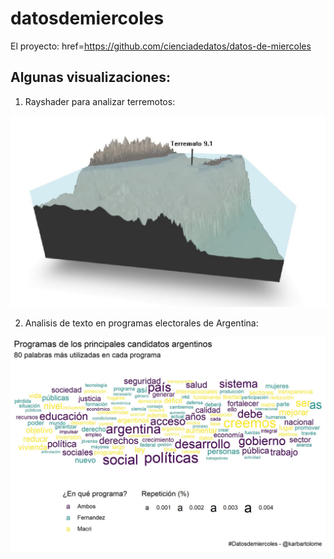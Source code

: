 # datosdemiercoles

El proyecto: 
<a> href=https://github.com/cienciadedatos/datos-de-miercoles </a>


## Algunas visualizaciones:

1. Rayshader para analizar terremotos:

<img src="https://github.com/karbartolome/datosdemiercoles/blob/master/visualizaciones/terremotos_rayshader.jpeg"></img>

2. Analisis de texto en programas electorales de Argentina:

<img src="https://github.com/karbartolome/datosdemiercoles/blob/master/visualizaciones/programas_electorales.jpeg"></img>
